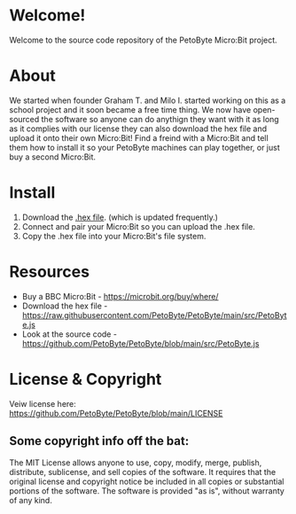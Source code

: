 # Welcome!
Welcome to the source code repository of the PetoByte Micro:Bit project.

# About
We started when founder Graham T. and Milo I. started working on this as a school project and it soon became a free time thing.
We now have open-sourced the software so anyone can do anythign they want with it as long as it complies with our license they can also download the hex file and upload it onto their own Micro:Bit!
Find a freind with a Micro:Bit and tell them how to install it so your PetoByte machines can play together, or just buy a second Micro:Bit.

# Install
1. Download the [.hex file](https://github.com/PetoByte/PetoByte/blob/main/PetoByte.hex). (which is updated frequently.)
2. Connect and pair your Micro:Bit so you can upload the .hex file.
3. Copy the .hex file into your Micro:Bit's file system.

# Resources
+ Buy a BBC Micro:Bit - https://microbit.org/buy/where/
+ Download the hex file - https://raw.githubusercontent.com/PetoByte/PetoByte/main/src/PetoByte.js
+ Look at the source code - https://github.com/PetoByte/PetoByte/blob/main/src/PetoByte.js

# License & Copyright
Veiw license here: https://github.com/PetoByte/PetoByte/blob/main/LICENSE
## Some copyright info off the bat:
The MIT License allows anyone to use, copy, modify, merge, publish, distribute, sublicense, and sell copies of the software. It requires that the original license and copyright notice be included in all copies or substantial portions of the software. The software is provided "as is", without warranty of any kind.
